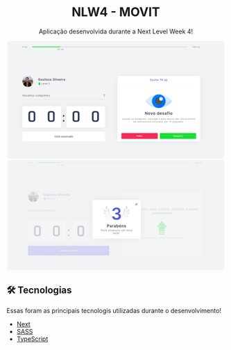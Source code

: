 <h1 align="center">
    NLW4 - MOVIT
</h1>
<p align="center"> Aplicação desenvolvida durante a Next Level Week 4! </p>

<div align="center">
  <img width="500" style="border-radius: 5px" height="auto" alt="Home" title="Home" src="public/print.png" />
  <img width="500" style="border-radius: 5px" height="auto" alt="level.up" title="Level Up" src="public/print2.png" />
</div>

<h2 id="technologies"> 🛠 Tecnologias </h2>

Essas foram as principais tecnologis utilizadas durante o desenvolvimento!

- [Next](https://nextjs.org)
- [SASS](https://sass-lang.com/)
- [TypeScript](https://www.typescriptlang.org/)

